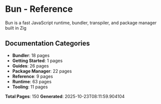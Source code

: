 # Bun - Reference

Bun is a fast JavaScript runtime, bundler, transpiler, and package manager built in Zig

## Documentation Categories

- **Bundler**: 18 pages
- **Getting Started**: 1 pages
- **Guides**: 26 pages
- **Package Manager**: 22 pages
- **Reference**: 9 pages
- **Runtime**: 63 pages
- **Tooling**: 11 pages

**Total Pages**: 150
**Generated**: 2025-10-23T08:11:59.904104
